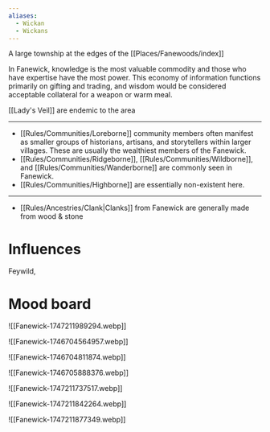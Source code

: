 ```yaml
---
aliases:
  - Wickan
  - Wickans
---
```

A large township at the edges of the [[Places/Fanewoods/index]]

In Fanewick, knowledge is the most valuable commodity and those who have expertise have the most power. This economy of information functions primarily on gifting and trading, and wisdom would be considered acceptable collateral for a weapon or warm meal. 

[[Lady's Veil]] are endemic to the area

---
* [[Rules/Communities/Loreborne]] community members often manifest as smaller groups of historians, artisans, and storytellers within larger villages. These are usually the wealthiest members of the Fanewick.
* [[Rules/Communities/Ridgeborne]], [[Rules/Communities/Wildborne]], and [[Rules/Communities/Wanderborne]] are commonly seen in Fanewick.
* [[Rules/Communities/Highborne]] are essentially non-existent here.
---
* [[Rules/Ancestries/Clank|Clanks]] from Fanewick are generally made from wood & stone



# Influences
Feywild, 
# Mood board

![[Fanewick-1747211989294.webp]]

![[Fanewick-1746704564957.webp]]

![[Fanewick-1746704811874.webp]]

![[Fanewick-1746705888376.webp]]

![[Fanewick-1747211737517.webp]]

![[Fanewick-1747211842264.webp]]

![[Fanewick-1747211877349.webp]]